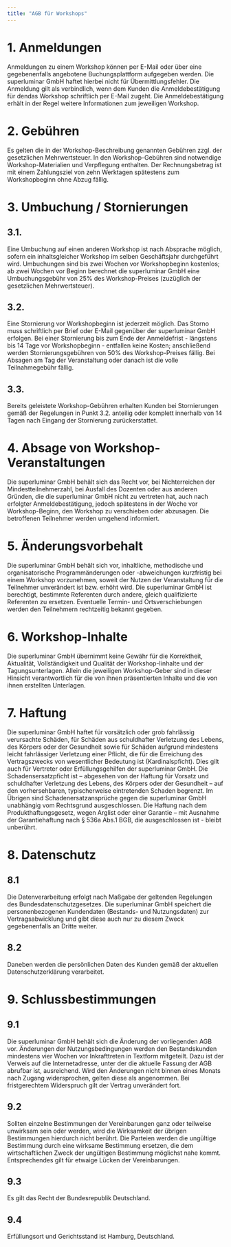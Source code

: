 ```yaml
---
title: "AGB für Workshops"
---
```

# 1. Anmeldungen
Anmeldungen zu einem Workshop können per E-Mail oder über eine gegebenenfalls angebotene Buchungsplattform  aufgegeben werden. Die superluminar GmbH haftet hierbei nicht für Übermittlungsfehler. Die Anmeldung gilt als verbindlich, wenn dem Kunden die Anmeldebestätigung für dendas Workshop schriftlich per E-Mail zugeht. 
Die Anmeldebestätigung erhält in der Regel weitere Informationen zum jeweiligen Workshop.
 
# 2. Gebühren
Es gelten die in der Workshop-Beschreibung genannten Gebühren zzgl. der gesetzlichen Mehrwertsteuer. 
In den Workshop-Gebühren sind notwendige Workshop-Materialien und Verpflegung enthalten.
Der Rechnungsbetrag ist mit einem Zahlungsziel von zehn Werktagen spätestens zum Workshopbeginn ohne Abzug fällig.
 
# 3. Umbuchung / Stornierungen

## 3.1.
 Eine Umbuchung auf einen anderen Workshop ist nach Absprache möglich, sofern ein inhaltsgleicher Workshop im selben Geschäftsjahr durchgeführt wird.   Umbuchungen sind bis zwei Wochen vor Workshopbeginn kostenlos; ab zwei Wochen vor Beginn berechnet die superluminar GmbH eine Umbuchungsgebühr von 25% des Workshop-Preises (zuzüglich der gesetzlichen Mehrwertsteuer).

## 3.2.
 Eine Stornierung vor Workshopbeginn ist jederzeit möglich. Das Storno muss schriftlich per Brief oder E-Mail gegenüber der superluminar GmbH erfolgen. 
Bei einer Stornierung bis zum Ende der Anmeldefrist - längstens bis 14 Tage vor Workshopbeginn - entfallen keine Kosten; anschließend werden Stornierungsgebühren von 50% des Workshop-Preises fällig. Bei Absagen am Tag der Veranstaltung oder danach ist die volle Teilnahmegebühr fällig.    

## 3.3.
 Bereits geleistete Workshop-Gebühren erhalten Kunden bei Stornierungen gemäß der Regelungen in Punkt 3.2. anteilig oder komplett innerhalb von 14 Tagen nach Eingang der Stornierung zurückerstattet. 
 
# 4. Absage von Workshop-Veranstaltungen
Die superluminar GmbH behält sich das Recht vor, bei Nichterreichen der Mindestteilnehmerzahl, bei Ausfall des Dozenten oder aus anderen Gründen, die die superluminar GmbH nicht zu vertreten hat, auch nach erfolgter Anmeldebestätigung, jedoch spätestens in der Woche vor Workshop-Beginn, den Workshop zu verschieben oder abzusagen. Die betroffenen Teilnehmer werden umgehend informiert.

# 5. Änderungsvorbehalt
Die superluminar GmbH behält sich vor, inhaltliche, methodische und organisatorische Programmänderungen oder -abweichungen kurzfristig bei einem Workshop vorzunehmen, soweit der Nutzen der Veranstaltung für die Teilnehmer unverändert ist bzw. erhöht wird. Die superluminar GmbH ist berechtigt, bestimmte Referenten durch andere, gleich qualifizierte Referenten zu ersetzen. Eventuelle Termin- und Ortsverschiebungen werden den Teilnehmern rechtzeitig bekannt gegeben.
 
# 6. Workshop-Inhalte
Die superluminar GmbH übernimmt keine Gewähr für die Korrektheit, Aktualität, Vollständigkeit und Qualität der Workshop-Iinhalte und der Tagungsunterlagen. Allein die jeweiligen Workshop-Geber sind in dieser Hinsicht verantwortlich für die von ihnen präsentierten Inhalte und die von ihnen erstellten Unterlagen.

# 7. Haftung
Die superluminar GmbH haftet für vorsätzlich oder grob fahrlässig verursachte Schäden, für Schäden aus schuldhafter Verletzung des Lebens, des Körpers oder der Gesundheit sowie für Schäden aufgrund mindestens leicht fahrlässiger Verletzung einer Pflicht, die für die Erreichung des Vertragszwecks von wesentlicher Bedeutung ist (Kardinalspficht). 
Dies gilt auch für Vertreter oder Erfüllungsgehilfen der superluminar GmbH.
Die Schadensersatzpficht ist – abgesehen von der Haftung für Vorsatz und schuldhafter Verletzung des Lebens, des Körpers oder der Gesundheit – auf den vorhersehbaren, typischerweise eintretenden Schaden begrenzt. 
Im Übrigen sind Schadenersatzansprüche gegen die superluminar GmbH unabhängig vom Rechtsgrund ausgeschlossen. Die Haftung nach dem Produkthaftungsgesetz, wegen Arglist oder einer Garantie – mit Ausnahme der Garantiehaftung nach § 536a Abs.1 BGB, die ausgeschlossen ist - bleibt unberührt. 

# 8. Datenschutz

## 8.1 
Die Datenverarbeitung erfolgt nach Maßgabe der geltenden Regelungen des Bundesdatenschutzgesetzes. Die superluminar GmbH speichert die personenbezogenen Kundendaten (Bestands- und Nutzungsdaten) zur Vertragsabwicklung und gibt diese auch nur zu diesem Zweck gegebenenfalls an Dritte weiter.

## 8.2 
Daneben werden die persönlichen Daten des Kunden gemäß der aktuellen Datenschutzerklärung verarbeitet.

# 9. Schlussbestimmungen

## 9.1
Die superluminar GmbH behält sich die Änderung der vorliegenden AGB vor. Änderungen der Nutzungsbedingungen werden den Bestandskunden mindestens vier Wochen vor Inkrafttreten in Textform mitgeteilt. Dazu ist der Verweis auf die Internetadresse, unter der die aktuelle Fassung der AGB abrufbar ist, ausreichend. Wird den Änderungen nicht binnen eines Monats nach Zugang widersprochen, gelten diese als angenommen. Bei fristgerechtem Widerspruch gilt der Vertrag unverändert fort.

## 9.2
Sollten einzelne Bestimmungen der Vereinbarungen ganz oder teilweise unwirksam sein oder werden, wird die Wirksamkeit der übrigen Bestimmungen hierdurch nicht berührt. Die Parteien werden die ungültige Bestimmung durch eine wirksame Bestimmung ersetzen, die dem wirtschaftlichen Zweck der ungültigen Bestimmung möglichst nahe kommt. Entsprechendes gilt für etwaige Lücken der Vereinbarungen.

## 9.3
Es gilt das Recht der Bundesrepublik Deutschland.

## 9.4
Erfüllungsort und Gerichtsstand ist Hamburg, Deutschland.
